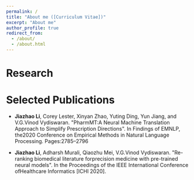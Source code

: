 ```yaml
---
permalink: /
title: "About me ([Curriculum Vitae])"
excerpt: "About me"
author_profile: true
redirect_from: 
  - /about/
  - /about.html
---
```



# Research


# Selected Publications


* **Jiazhao Li**, Corey Lester, Xinyan Zhao, Yuting Ding, Yun Jiang, and V.G.Vinod Vydiswaran.  "PharmMT:A Neural Machine Translation Approach to Simplify Prescription Directions". In Findings of EMNLP, the2020 Conference on Empirical Methods in Natural Language Processing. Pages:2785–2796

* **Jiazhao Li**, Adharsh Murali, Qiaozhu Mei, V.G.Vinod Vydiswaran.  "Re-ranking biomedical literature forprecision medicine with pre-trained neural models". In the Proceedings of the IEEE International Conference ofHealthcare Informatics [ICHI 2020].






<!---Activity and Service--->
<!---Experience--->